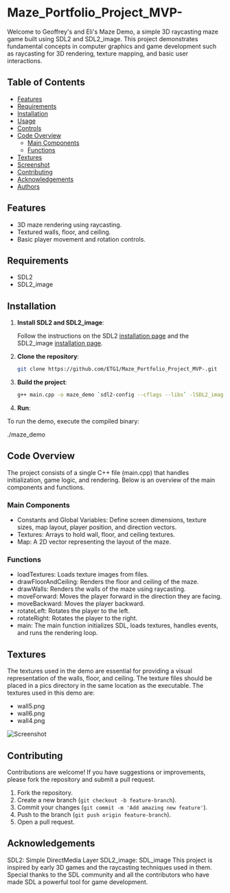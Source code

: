 # Maze_Portfolio_Project_MVP-
Welcome to Geoffrey's and Eli's Maze Demo, a simple 3D raycasting maze game built using SDL2 and SDL2_image. This project demonstrates fundamental concepts in computer graphics and game development such as raycasting for 3D rendering, texture mapping, and basic user interactions.


## Table of Contents
- [Features](#features)
- [Requirements](#requirements)
- [Installation](#installation)
- [Usage](#usage)
- [Controls](#controls)
- [Code Overview](#code-overview)
  - [Main Components](#main-components)
  - [Functions](#functions)
- [Textures](#textures)
- [Screenshot](#screenshot)
- [Contributing](#contributing)
- [Acknowledgements](#acknowledgements)
- [Authors](#authors)

## Features
- 3D maze rendering using raycasting.
- Textured walls, floor, and ceiling.
- Basic player movement and rotation controls.

## Requirements
- SDL2
- SDL2_image

## Installation
1. **Install SDL2 and SDL2_image**:

   Follow the instructions on the SDL2 [installation page](https://wiki.libsdl.org/Installation) and the SDL2_image [installation page](https://www.libsdl.org/projects/SDL_image/).

2. **Clone the repository**:

   ```sh
   git clone https://github.com/ETG1/Maze_Portfolio_Project_MVP-.git

3. **Build the project**:

   ```sh
   g++ main.cpp -o maze_demo `sdl2-config --cflags --libs` -lSDL2_image

4. **Run**:

To run the demo, execute the compiled binary:

   ./maze_demo

## Code Overview
The project consists of a single C++ file (main.cpp) that handles initialization, game logic, and rendering. Below is an overview of the main components and functions.

### Main Components
- Constants and Global Variables: Define screen dimensions, texture sizes, map layout, player position, and direction vectors.
- Textures: Arrays to hold wall, floor, and ceiling textures.
- Map: A 2D vector representing the layout of the maze.

### Functions
- loadTextures: Loads texture images from files.
- drawFloorAndCeiling: Renders the floor and ceiling of the maze.
- drawWalls: Renders the walls of the maze using raycasting.
- moveForward: Moves the player forward in the direction they are facing.
- moveBackward: Moves the player backward.
- rotateLeft: Rotates the player to the left.
- rotateRight: Rotates the player to the right.
- main: The main function initializes SDL, loads textures, handles events, and runs the rendering loop.

## Textures
The textures used in the demo are essential for providing a visual representation of the walls, floor, and ceiling. The texture files should be placed in a pics directory in the same location as the executable. The textures used in this demo are:

- wall5.png
- wall6.png
- wall4.png

![Screenshot](pics/mazedemo2.png)

## Contributing
Contributions are welcome! If you have suggestions or improvements, please fork the repository and submit a pull request.

1. Fork the repository.
2. Create a new branch (`git checkout -b feature-branch`).
3. Commit your changes (`git commit -m 'Add amazing new feature'`).
4. Push to the branch (`git push origin feature-branch`).
5. Open a pull request.

## Acknowledgements
SDL2: Simple DirectMedia Layer
SDL2_image: SDL_image
This project is inspired by early 3D games and the raycasting techniques used in them. Special thanks to the SDL community and all the contributors who have made SDL a powerful tool for game development.
